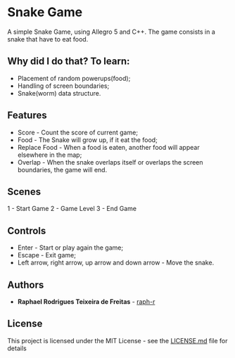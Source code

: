 # Snake Game
A simple Snake Game, using Allegro 5 and C++. The game consists in a snake that have to eat food.

## Why did I do that? To learn:
* Placement of random powerups(food);
* Handling of screen boundaries;
* Snake(worm) data structure.

## Features
* Score - Count the score of current game;
* Food - The Snake will grow up, if it eat the food;
* Replace Food - When a food is eaten, another food will appear elsewhere in the map;
* Overlap - When the snake overlaps itself or overlaps the screen boundaries, the game will end.

## Scenes
1 - Start Game
2 - Game Level
3 - End Game

## Controls

* Enter - Start or play again the game;
* Escape - Exit game;
* Left arrow, right arrow, up arrow and down arrow - Move the snake.

## Authors

* **Raphael Rodrigues Teixeira de Freitas** - [raph-r](https://github.com/raph-r)

## License

This project is licensed under the MIT License - see the [LICENSE.md](LICENSE.md) file for details
